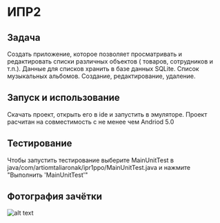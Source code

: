 # ИПР2

## Задача

Cоздать приложение, которое позволяет просматривать и редактировать списки различных объектов ( товаров, сотрудников и т.п.). Данные для списков хранить в базе данных SQLite.
Список музыкальных альбомов. Создание, редактирование, удаление. 

## Запуск и использование

Скачать проект, открыть его в ide и запустить в эмуляторе. Проект раcчитан на совместимость с не менее чем Andriod 5.0

## Тестирование

Чтобы запустить тестирование выберите MainUnitTest в java/com/artiomtaliaronak/ipr1ppo/MainUnitTest.java и нажмите "Выполнить 'MainUnitTest'"

## Фотография зачётки

![alt text](https://i.imgur.com/ELzsKCm.png)
